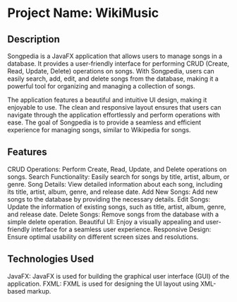 # Project Name: WikiMusic
## Description
Songpedia is a JavaFX application that allows users to manage songs in a database. It provides a user-friendly interface for performing CRUD (Create, Read, Update, Delete) operations on songs. With Songpedia, users can easily search, add, edit, and delete songs from the database, making it a powerful tool for organizing and managing a collection of songs.

The application features a beautiful and intuitive UI design, making it enjoyable to use. The clean and responsive layout ensures that users can navigate through the application effortlessly and perform operations with ease. The goal of Songpedia is to provide a seamless and efficient experience for managing songs, similar to Wikipedia for songs.

## Features
CRUD Operations: Perform Create, Read, Update, and Delete operations on songs.
Search Functionality: Easily search for songs by title, artist, album, or genre.
Song Details: View detailed information about each song, including its title, artist, album, genre, and release date.
Add New Songs: Add new songs to the database by providing the necessary details.
Edit Songs: Update the information of existing songs, such as title, artist, album, genre, and release date.
Delete Songs: Remove songs from the database with a simple delete operation.
Beautiful UI: Enjoy a visually appealing and user-friendly interface for a seamless user experience.
Responsive Design: Ensure optimal usability on different screen sizes and resolutions.
## Technologies Used
JavaFX: JavaFX is used for building the graphical user interface (GUI) of the application.
FXML: FXML is used for designing the UI layout using XML-based markup.

